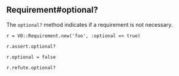 ## Requirement#optional?

The `optional?` method indicates if a requirement is not necessary.

    r = V0::Requirement.new('foo', :optional => true)

    r.assert.optional?

    r.optional = false

    r.refute.optional?

